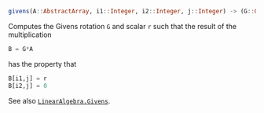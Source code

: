 ```julia
givens(A::AbstractArray, i1::Integer, i2::Integer, j::Integer) -> (G::Givens, r)
```

Computes the Givens rotation `G` and scalar `r` such that the result of the multiplication

```julia
B = G*A
```

has the property that

```julia
B[i1,j] = r
B[i2,j] = 0
```

See also [`LinearAlgebra.Givens`](@ref).
